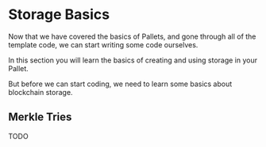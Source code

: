 # Storage Basics

Now that we have covered the basics of Pallets, and gone through all of the template code, we can start writing some code ourselves.

In this section you will learn the basics of creating and using storage in your Pallet.

But before we can start coding, we need to learn some basics about blockchain storage.

## Merkle Tries

TODO
